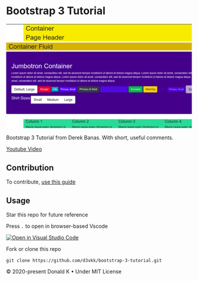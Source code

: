 # Bootstrap 3 Tutorial

![Screenshot](https://github.com/d3vkk/bootstrap-3-tutorial/blob/master/screenshot.png)

Bootstrap 3 Tutorial from Derek Banas. With short, useful comments.

[Youtube Video](https://www.youtube.com/watch?v=gqOEoUR5RHg)

## Contribution

To contribute, [use this guide](https://github.com/d3vkk/open-source/blob/master/CONTRIBUTING.md)

## Usage

Star this repo for future reference

Press `.` to open in browser-based Vscode

[![Open in Visual Studio Code](https://open.vscode.dev/badges/open-in-vscode.svg)](https://open.vscode.dev/d3vkk/bootstrap-3-tutorial)

Fork or clone this repo
```
git clone https://github.com/d3vkk/bootstrap-3-tutorial.git
```

© 2020-present Donald K • Under MIT License
